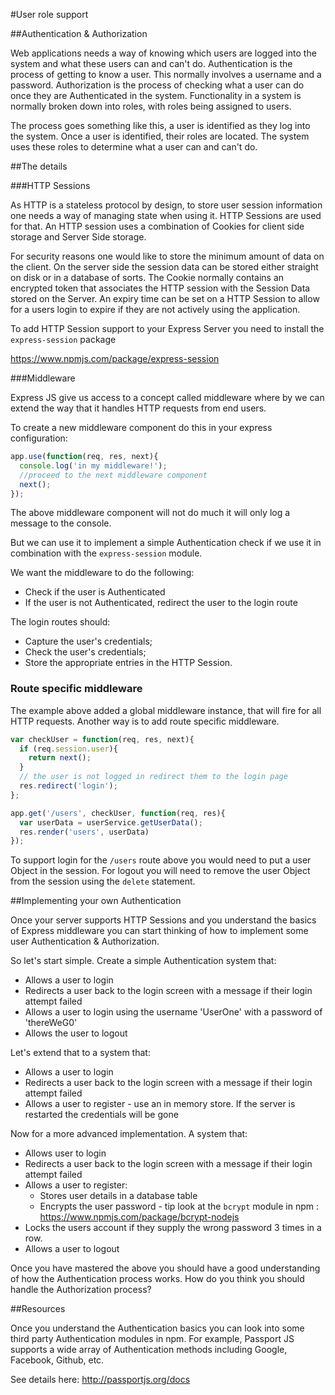 #User role support

##Authentication & Authorization

Web applications needs a way of knowing which users are logged into the system and what these users can and can't do. Authentication is the process of getting to know a user. This normally involves a username and a password. Authorization is the process of checking what a user can do once they are Authenticated in the system. Functionality in a system is normally broken down into roles, with roles being assigned to users.

The process goes something like this, a user is identified as they log into the system. Once a user is identified, their roles are located. The system uses these roles to determine what a user can and can't do.

##The details

###HTTP Sessions

As HTTP is a stateless protocol by design, to store user session information one needs a way of managing state when using it. HTTP Sessions are used for that. An HTTP session uses a combination of Cookies for client side storage and Server Side storage.

For security reasons one would like to store the minimum amount of data on the client. On the server side the session data can be stored either straight on disk or in a database of sorts. The Cookie normally contains an encrypted token that associates the HTTP session with the Session Data stored on the Server. An expiry time can be set on a HTTP Session to allow for a users login to expire if they are not actively using the application.

To add HTTP Session support to your Express Server you need to install the ```express-session``` package

https://www.npmjs.com/package/express-session

###Middleware

Express JS give us access to a concept called middleware where by we can extend the way that it handles HTTP requests from end users.

To create a new middleware component do this in your express configuration:

```javascript
app.use(function(req, res, next){
  console.log('in my middleware!');
  //proceed to the next middleware component
  next();
});
```

The above middleware component will not do much it will only log a message to the console.

But we can use it to implement a simple Authentication check if we use it in combination with the ```express-session``` module.

We want the middleware to do the following:
* Check if the user is Authenticated
* If the user is not Authenticated, redirect the user to the login route

The login routes should:
* Capture the user's credentials;
* Check the user's credentials;
* Store the appropriate entries in the HTTP Session.

### Route specific middleware

The example above added a global middleware instance, that will fire for all HTTP requests. Another way is to add route specific middleware.

```javascript
var checkUser = function(req, res, next){
  if (req.session.user){
    return next();
  }
  // the user is not logged in redirect them to the login page
  res.redirect('login');
};

app.get('/users', checkUser, function(req, res){
  var userData = userService.getUserData();
  res.render('users', userData)
});
```

To support login for the ```/users``` route above you would need to put a user Object in the session. For logout you will need to remove the user Object from the session using the ```delete``` statement.

##Implementing your own Authentication

Once your server supports HTTP Sessions and you understand the basics of Express middleware you can start thinking of how to implement some user Authentication & Authorization.

So let's start simple. Create a simple Authentication system that:
* Allows a user to login
* Redirects a user back to the login screen with a message if their login attempt failed
* Allows a user to login using the username 'UserOne' with a password of 'thereWeG0'
* Allows the user to logout

Let's extend that to a system that:
* Allows a user to login
* Redirects a user back to the login screen with a message if their login attempt failed
* Allows a user to register - use an in memory store. If the server is restarted the credentials will be gone

Now for a more advanced implementation. A system that:
* Allows user to login
* Redirects a user back to the login screen with a message if their login attempt failed
* Allows a user to register:
  * Stores user details in a database table
  * Encrypts the user password - tip look at the ```bcrypt``` module in npm : https://www.npmjs.com/package/bcrypt-nodejs
* Locks the users account if they supply the wrong password 3 times in a row.
* Allows a user to logout

Once you have mastered the above you should have a good understanding of how the Authentication process works. How do you think you should handle the Authorization process?

##Resources

Once you understand the Authentication basics you can look into some third party Authentication modules in npm. For example, Passport JS supports a wide array of Authentication methods including Google, Facebook, Github, etc.

See details here: http://passportjs.org/docs

